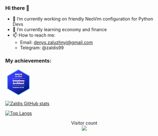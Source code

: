 ### Hi there 👋

- 🔭 I’m currently working on friendly NeoVim configuration for Python Devs
- 🌱 I’m currently learning economy and finance
- 📫 How to reach me: 
    - Email: denys.zaluzhnyi@gmail.com
    - Telegram: @zaldis99

### My achievements:
[
  ![bage image](aws-certified-solutions-architect-associate-small.png)
](https://www.credly.com/badges/5ea2bf20-34e3-4311-9635-fd7961af3f4b/public_url)

[![Zaldis GitHub stats](https://github-readme-stats.vercel.app/api?username=zaldis&show_icons=true&hide_rank=true)](https://github.com/anuraghazra/github-readme-stats)

[![Top Langs](https://github-readme-stats.vercel.app/api/top-langs/?username=zaldis)](https://github.com/anuraghazra/github-readme-stats)

<!--
**zaldis/zaldis** is a ✨ _special_ ✨ repository because its `README.md` (this file) appears on your GitHub profile.

Here are some ideas to get you started:

- 🔭 I’m currently working on ...
- 🌱 I’m currently learning ...
- 👯 I’m looking to collaborate on ...
- 🤔 I’m looking for help with ...
- 💬 Ask me about ...
- 📫 How to reach me: ...
- 😄 Pronouns: ...
- ⚡ Fun fact: ...
-->

<p align="center"> 
  Visitor count<br>
  <img src="https://profile-counter.glitch.me/zaldis/count.svg" />
</p>
